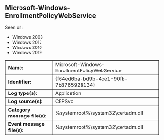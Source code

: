 ## Microsoft-Windows-EnrollmentPolicyWebService

Seen on:
* Windows 2008
* Windows 2012
* Windows 2016
* Windows 2019

<table border="1" class="docutils">
  <tbody>
    <tr>
      <td><b>Name:</b></td>
      <td>Microsoft-Windows-EnrollmentPolicyWebService</td>
    </tr>
    <tr>
      <td><b>Identifier:</b></td>
      <td>{f64ed6ba-bd9b-4ce1-90fb-7b8765928134}</td>
    </tr>
    <tr>
      <td><b>Log type(s):</b></td>
      <td>Application</td>
    </tr>
    <tr>
      <td><b>Log source(s):</b></td>
      <td>CEPSvc</td>
    </tr>
    <tr>
      <td><b>Category message file(s):</b></td>
      <td>%systemroot%\system32\certadm.dll</td>
    </tr>
    <tr>
      <td><b>Event message file(s):</b></td>
      <td>%systemroot%\system32\certadm.dll</td>
    </tr>
  </tbody>
</table>

&nbsp;

